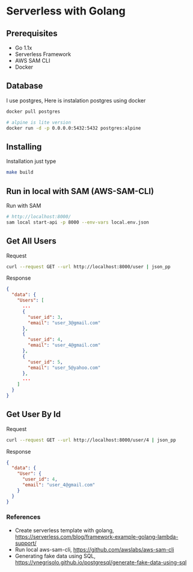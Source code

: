 # Serverless with Golang

## Prerequisites

- Go 1.1x
- Serverless Framework
- AWS SAM CLI
- Docker

## Database

I use postgres, Here is instalation postgres using docker

```bash
docker pull postgres

# alpine is lite version
docker run -d -p 0.0.0.0:5432:5432 postgres:alpine
```

## Installing

Installation just type 
```bash
make build
```

## Run in local with SAM (AWS-SAM-CLI)

Run with SAM
```bash
# http://localhost:8000/
sam local start-api -p 8000 --env-vars local.env.json
```
## Get All Users

Request
```bash
curl --request GET --url http://localhost:8000/user | json_pp 
```

Response
```json
{
  "data": {
    "Users": [
      ...
      {
        "user_id": 3,
        "email": "user_3@gmail.com"
      },
      {
        "user_id": 4,
        "email": "user_4@gmail.com"
      },
      {
        "user_id": 5,
        "email": "user_5@yahoo.com"
      },
      ...
    ]
  }
}
```

## Get User By Id

Request
```bash
curl --request GET --url http://localhost:8000/user/4 | json_pp
```

Response
```json
{
  "data": {
    "User": {
      "user_id": 4,
      "email": "user_4@gmail.com"
    }
  }
}
```

### References
- Create serverless template with golang, https://serverless.com/blog/framework-example-golang-lambda-support/
- Run local aws-sam-cli, https://github.com/awslabs/aws-sam-cli
- Generating fake data using SQL, https://vnegrisolo.github.io/postgresql/generate-fake-data-using-sql

